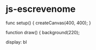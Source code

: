 # js-escrevenome
func setup() {
  createCanvas(400, 400);
}

function draw() {
  background(220);
<!DOCTYPE html>
  display: bl

